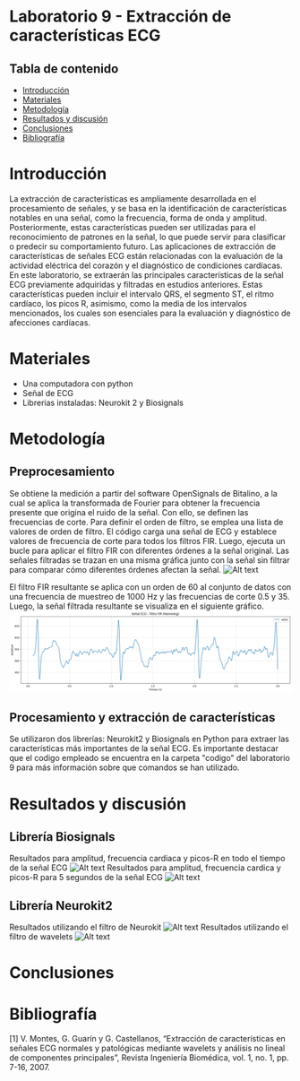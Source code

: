 # Laboratorio 9 - Extracción de características ECG

## Tabla de contenido
- [Introducción](#Introducción)
- [Materiales](#Materiales)
- [Metodología](#Metodología)
- [Resultados y discusión](#Resultadosydiscusión)
- [Conclusiones](#Conclusiones) 
- [Bibliografía](#Bibliografía)

# Introducción

La extracción de características es ampliamente desarrollada en el procesamiento de señales, y se basa en la identificación de características notables en una señal, como la frecuencia, forma de onda y amplitud. Posteriormente, estas características pueden ser utilizadas para el reconocimiento de patrones en la señal, lo que puede servir para clasificar o predecir su comportamiento futuro. Las aplicaciones de extracción de características de señales ECG están relacionadas con la evaluación de la actividad eléctrica del corazón y el diagnóstico de condiciones cardíacas.
En este laboratorio, se extraerán las principales características de la señal ECG previamente adquiridas y filtradas en estudios anteriores. Estas características pueden incluir el intervalo QRS, el segmento ST, el ritmo cardíaco, los picos R, asimismo, como la media de los intervalos mencionados, los cuales son esenciales para la evaluación y diagnóstico de afecciones cardíacas.

# Materiales

- Una computadora con python
- Señal de ECG
- Librerias instaladas: Neurokit 2 y Biosignals

# Metodología
## Preprocesamiento
Se obtiene la medición a partir del software OpenSignals de Bitalino, a la cual se aplica la transformada de Fourier para obtener la frecuencia presente que origina el ruido de la señal. Con ello, se definen las frecuencias de corte. Para definir el orden de filtro, se emplea una lista de valores de orden de filtro. El código carga una señal de ECG y establece valores de frecuencia de corte para todos los filtros FIR. Luego, ejecuta un bucle para aplicar el filtro FIR con diferentes órdenes a la señal original. Las señales filtradas se trazan en una misma gráfica junto con la señal sin filtrar para comparar cómo diferentes órdenes afectan la señal.
![Alt text](<Imágenes/Preprocesamiento/1 comparacion.png>)

El filtro FIR resultante se aplica con un orden de 60 al conjunto de datos con una frecuencia de muestreo de 1000 Hz y las frecuencias de corte 0.5 y 35. Luego, la señal filtrada resultante se visualiza en el siguiente gráfico.
![Alt text](<Imágenes/Preprocesamiento/2 señal filtrada.png>)

## Procesamiento y extracción de características
Se utilizaron dos librerías: Neurokit2 y Biosignals en Python para extraer las características más importantes de la señal ECG. Es importante destacar que el codigo empleado se encuentra en la carpeta "codigo" del laboratorio 9 para más información sobre que comandos se han utilizado.


# Resultados y discusión
## Librería Biosignals
Resultados para amplitud, frecuencia cardiaca y picos-R en todo el tiempo de la señal ECG
![Alt text](<Imágenes/Extraccion de caracteristicas/1 scypy.jpg>)
Resultados para amplitud, frecuencia cardica y picos-R para 5 segundos de la señal ECG
![Alt text](<Imágenes/Extraccion de caracteristicas/1 scypy 5 seg.jpg>)

## Librería Neurokit2
Resultados utilizando el filtro de Neurokit
![Alt text](<Imágenes/Extraccion de caracteristicas/2 filtro neurokit.jpg>)
Resultados utilizando el filtro de wavelets
![Alt text](<Imágenes/Extraccion de caracteristicas/3 filtro wavelet.jpg>)

# Conclusiones

# Bibliografía
[1] V. Montes, G. Guarín y G. Castellanos, “Extracción de características en señales ECG normales y patológicas mediante wavelets y análisis no lineal de componentes principales”, Revista Ingeniería Biomédica, vol. 1, no. 1, pp. 7-16, 2007.